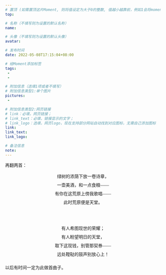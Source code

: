 ```yaml
---
# 置顶 (如需置顶这片Moment, 则将值设定为大于0的整数, 值越小越靠前，例如1会将moment放在最顶端)
top: 

# 名称（不填写则为设置的默认名称）
name:

# 头像（不填写则为设置的默认头像）
avatar:

# 发布时间
date: 2022-05-08T17:15:04+08:00

# 给Moment添加标签
tags:
 -
 -

# 附加信息（选填1项或者不填写）
# 附加信息类型1:单个图片
pictures:
 - 

# 附加信息类型2:网页链接
# link：必填，网页链接；
# link_text：必填，链接显示的文字；
# link_logo：选填，网页logo，现在支持部分网站自动找到对应图标，无需自己添加图标
link:
link_text:
link_logo:

# 备注信息
note:
---
```


<!-- 下面开始写正文 -->

再翻两首：

<center style='line-height:2em!important;font-family:STSong,serif!important;'>
绿树的浓荫下放一卷诗章，<br>
一壶美酒，和一点食粮——<br>
有你在这荒原上傍我歌唱——<br>
此时荒原便是天堂。<br>
<br><br>
有人希图现世的荣耀；<br>
有人盼望明日的天堂，<br>
取下这现钱，别管那契券——<br>
远处鞺鞑的鼓声别放心上！<br>
</center>
<br>
以后有时间一定为此做首曲子。